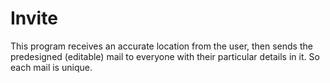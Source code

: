 # Invite
This program receives an accurate location from the user, then sends the predesigned (editable) mail to everyone with their particular details in it. So each mail is unique. 
